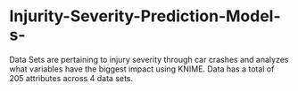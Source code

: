 # Injurity-Severity-Prediction-Model-s-
Data Sets are pertaining to injury severity through car crashes and analyzes what variables have the biggest impact using KNIME. Data has a total of 205 attributes across 4 data sets.
